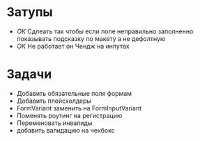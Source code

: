 # Затупы

- _ОК_ Сдлеать так чтобы если поле неправильно заполненно показывать подсказку по макету а не дефолтную
- _ОК_ Не работает он Чендж на инпутах

# Задачи

- Добавить обязательные поля формам
- Добавить плейсхолдеры
- FormVariant заменить на FormInputVariant
- Поменять роутинг на регистрацию
- Переменовать инвалиды
- добавить валидацию на чекбокс
